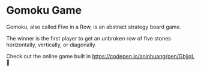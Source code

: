 # Gomoku Game

Gomoku, also called Five in a Row, is an abstract strategy board game.

The winner is the first player to get an unbroken row of five stones horizontally, vertically, or diagonally.

Check out the online game built in https://codepen.io/aninhuang/pen/GbjjqL :bow:
